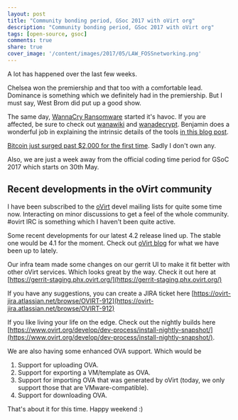 ```yaml
---
layout: post
title: "Community bonding period, GSoc 2017 with oVirt org"
description: "Community bonding period, GSoc 2017 with oVirt org"
tags: [open-source, gsoc]
comments: true
share: true
cover_image: '/content/images/2017/05/LAW_FOSSnetworking.png'
---
```


A lot has happened over the last few weeks.

Chelsea won the premiership and that too with a comfortable lead. Dominance is something which we definitely had in the premiership. But I must say, West Brom did put up a good show. 

The same day, [WannaCry Ransomware](https://en.wikipedia.org/wiki/WannaCry_ransomware_attack) started it's havoc. If you are affected, be sure to check out [wanawiki](https://github.com/gentilkiwi/wanakiwi
) and [wanadecrypt](https://github.com/gentilkiwi/wanadecrypt). Benjamin does a wonderful job in explaining the intrinsic details of the tools [in this blog post](https://blog.comae.io/wannacry-decrypting-files-with-wanakiwi-demo-86bafb81112d).

[Bitcoin just surged past $2,000 for the first time](https://techcrunch.com/2017/05/20/btc2k/). Sadly I don't own any.

Also, we are just a week away from the official coding time period for GSoC 2017 which starts on 30th May.

## Recent developments in the oVirt community

I have been subscribed to the [oVirt](http://ovirt.org) devel mailing lists for quite some time now. Interacting on minor discussions to get a feel of the whole community. #ovirt IRC is something which I haven't been quite active. 


Some recent developments for our latest 4.2 release lined up. The stable one would be 4.1 for the moment. Check out [oVirt blog](http://www.ovirt.org/blog/) for what we have been up to lately.

Our infra team made some changes on our gerrit UI to make it fit better with other oVirt services. Which looks great by the way. Check it out here at [https://gerrit-staging.phx.ovirt.org/](https://gerrit-staging.phx.ovirt.org/)

If you have any suggestions, you can create a JIRA ticket here [https://ovirt-jira.atlassian.net/browse/OVIRT-912](https://ovirt-jira.atlassian.net/browse/OVIRT-912)

If you like living your life on the edge. Check out the nightly builds here [https://www.ovirt.org/develop/dev-process/install-nightly-snapshot/](https://www.ovirt.org/develop/dev-process/install-nightly-snapshot/).

We are also having some enhanced OVA support. Which would be 

1. Support for uploading OVA.
2. Support for exporting a VM/template as OVA.
3. Support for importing OVA that was generated by oVirt (today, we only support those that are VMware-compatible).
4. Support for downloading OVA.

That's about it for this time. Happy weekend :)